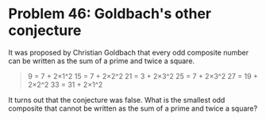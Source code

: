 # Problem 46: Goldbach's other conjecture

It was proposed by Christian Goldbach that every odd composite number can be
written as the sum of a prime and twice a square. 

>   9 = 7 + 2×1^2
>   15 = 7 + 2×2^2
>   21 = 3 + 2×3^2
>   25 = 7 + 2×3^2
>   27 = 19 + 2×2^2
>   33 = 31 + 2×1^2

It turns out that the conjecture was false. What is the smallest odd composite
that cannot be written as the sum of a prime and twice a square?
